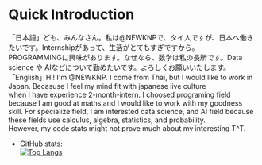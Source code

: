 # Quick Introduction
  「日本語」ども、みんなさん。私は@NEWKNPで、タイ人ですが、日本へ働きたいです。Internshipがあって、生活がとてもすぎですから。  
    PROGRAMMINGに興味があります。なぜなら、数学は私の長所です。Data science や AIなどについて勤めたいです。よろしくお願いいたします。  
   「English」Hi! I'm @NEWKNP. I come from Thai, but I would like to work in Japan. Becasuse I feel my mind fit with japanese live culture  
    when I have experience 2-month-intern. I choosed programing field because I am good at maths and I would like to work with my goodness skill.
    For specialize field, I am interested data science, and AI field because these fields use calculus, algebra, statistics, and probability.  
    However, my code stats might not prove much about my interesting T^T.  
 
* GitHub stats:  
[![Top Langs](https://github-readme-stats.vercel.app/api/top-langs/?username=NEWKNP&layout=compact)](https://github.com/NEWKNP/github-readme-stats)
